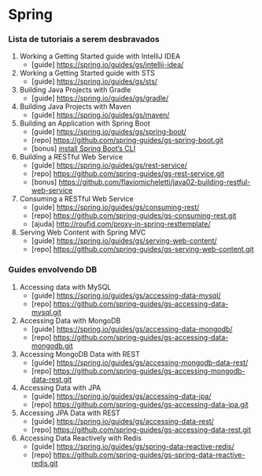# Spring


### Lista de tutoriais a serem desbravados

1. Working a Getting Started guide with IntelliJ IDEA
   + [guide] https://spring.io/guides/gs/intellij-idea/
2. Working a Getting Started guide with STS
   + [guide] https://spring.io/guides/gs/sts/
3. Building Java Projects with Gradle
   + [guide] https://spring.io/guides/gs/gradle/
4. Building Java Projects with Maven
   + [guide] https://spring.io/guides/gs/maven/
5. Building an Application with Spring Boot
   + [guide] https://spring.io/guides/gs/spring-boot/
   + [repo]  https://github.com/spring-guides/gs-spring-boot.git
   + [bonus] [install Spring Boot’s CLI](https://docs.spring.io/spring-boot/docs/2.1.4.RELEASE/reference/htmlsingle/#getting-started-installing-the-cli)
6. Building a RESTful Web Service
   + [guide] https://spring.io/guides/gs/rest-service/
   + [repo]  https://github.com/spring-guides/gs-rest-service.git
   + [bonus] https://github.com/flaviomicheletti/java02-building-restful-web-service
7. Consuming a RESTful Web Service
   + [guide] https://spring.io/guides/gs/consuming-rest/
   + [repo]  https://github.com/spring-guides/gs-consuming-rest.git
   + [ajuda] http://roufid.com/proxy-in-spring-resttemplate/
8. Serving Web Content with Spring MVC
   + [guide] https://spring.io/guides/gs/serving-web-content/
   + [repo]  https://github.com/spring-guides/gs-serving-web-content.git


### Guides envolvendo DB

1. Accessing data with MySQL
   + [guide] https://spring.io/guides/gs/accessing-data-mysql/
   + [repo]  https://github.com/spring-guides/gs-accessing-data-mysql.git
2. Accessing Data with MongoDB
   + [guide] https://spring.io/guides/gs/accessing-data-mongodb/
   + [repo]  https://github.com/spring-guides/gs-accessing-data-mongodb.git
3. Accessing MongoDB Data with REST
   + [guide] https://spring.io/guides/gs/accessing-mongodb-data-rest/
   + [repo]  https://github.com/spring-guides/gs-accessing-mongodb-data-rest.git
4. Accessing Data with JPA
   + [guide] https://spring.io/guides/gs/accessing-data-jpa/
   + [repo]  https://github.com/spring-guides/gs-accessing-data-jpa.git
5. Accessing JPA Data with REST
   + [guide] https://spring.io/guides/gs/accessing-data-rest/
   + [repo]  https://github.com/spring-guides/gs-accessing-data-rest.git
6. Accessing Data Reactively with Redis
   + [guide] https://spring.io/guides/gs/spring-data-reactive-redis/
   + [repo]  https://github.com/spring-guides/gs-spring-data-reactive-redis.git


